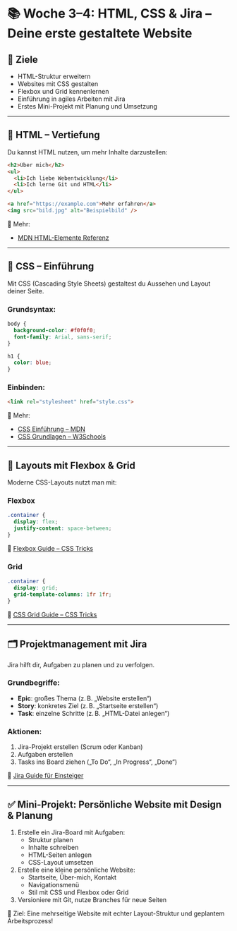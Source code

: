 
# 📚 Woche 3–4: HTML, CSS & Jira – Deine erste gestaltete Website

## 🎯 Ziele
- HTML-Struktur erweitern
- Websites mit CSS gestalten
- Flexbox und Grid kennenlernen
- Einführung in agiles Arbeiten mit Jira
- Erstes Mini-Projekt mit Planung und Umsetzung

---

## 🧱 HTML – Vertiefung

Du kannst HTML nutzen, um mehr Inhalte darzustellen:

```html
<h2>Über mich</h2>
<ul>
  <li>Ich liebe Webentwicklung</li>
  <li>Ich lerne Git und HTML</li>
</ul>

<a href="https://example.com">Mehr erfahren</a>
<img src="bild.jpg" alt="Beispielbild" />
```

🔗 Mehr:
- [MDN HTML-Elemente Referenz](https://developer.mozilla.org/de/docs/Web/HTML/Element)

---

## 🎨 CSS – Einführung

Mit CSS (Cascading Style Sheets) gestaltest du Aussehen und Layout deiner Seite.

### Grundsyntax:

```css
body {
  background-color: #f0f0f0;
  font-family: Arial, sans-serif;
}

h1 {
  color: blue;
}
```

### Einbinden:

```html
<link rel="stylesheet" href="style.css">
```

🔗 Mehr:
- [CSS Einführung – MDN](https://developer.mozilla.org/de/docs/Web/CSS)
- [CSS Grundlagen – W3Schools](https://www.w3schools.com/css/)

---

## 📐 Layouts mit Flexbox & Grid

Moderne CSS-Layouts nutzt man mit:

### Flexbox

```css
.container {
  display: flex;
  justify-content: space-between;
}
```

🔗 [Flexbox Guide – CSS Tricks](https://css-tricks.com/snippets/css/a-guide-to-flexbox/)

### Grid

```css
.container {
  display: grid;
  grid-template-columns: 1fr 1fr;
}
```

🔗 [CSS Grid Guide – CSS Tricks](https://css-tricks.com/snippets/css/complete-guide-grid/)

---

## 🗂️ Projektmanagement mit Jira

Jira hilft dir, Aufgaben zu planen und zu verfolgen.

### Grundbegriffe:
- **Epic**: großes Thema (z. B. „Website erstellen“)
- **Story**: konkretes Ziel (z. B. „Startseite erstellen“)
- **Task**: einzelne Schritte (z. B. „HTML-Datei anlegen“)

### Aktionen:
1. Jira-Projekt erstellen (Scrum oder Kanban)
2. Aufgaben erstellen
3. Tasks ins Board ziehen („To Do“, „In Progress“, „Done“)

🔗 [Jira Guide für Einsteiger](https://www.atlassian.com/de/software/jira/guides)

---

## ✅ Mini-Projekt: Persönliche Website mit Design & Planung

1. Erstelle ein Jira-Board mit Aufgaben:
   - Struktur planen
   - Inhalte schreiben
   - HTML-Seiten anlegen
   - CSS-Layout umsetzen
2. Erstelle eine kleine persönliche Website:
   - Startseite, Über-mich, Kontakt
   - Navigationsmenü
   - Stil mit CSS und Flexbox oder Grid
3. Versioniere mit Git, nutze Branches für neue Seiten

🎯 Ziel: Eine mehrseitige Website mit echter Layout-Struktur und geplantem Arbeitsprozess!
